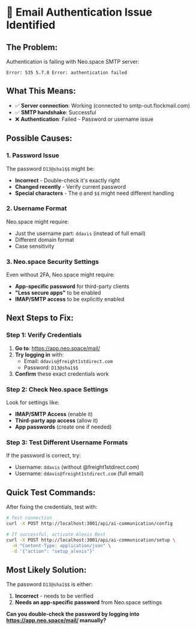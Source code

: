 # 🚨 Email Authentication Issue Identified

## **The Problem:**

Authentication is failing with Neo.space SMTP server:

```
Error: 535 5.7.8 Error: authentication failed
```

## **What This Means:**

- ✅ **Server connection**: Working (connected to smtp-out.flockmail.com)
- ✅ **SMTP handshake**: Successful
- ❌ **Authentication**: Failed - Password or username issue

## **Possible Causes:**

### **1. Password Issue**

The password `D13@sha1$$` might be:

- **Incorrect** - Double-check it's exactly right
- **Changed recently** - Verify current password
- **Special characters** - The `@` and `$$` might need different handling

### **2. Username Format**

Neo.space might require:

- Just the username part: `ddavis` (instead of full email)
- Different domain format
- Case sensitivity

### **3. Neo.space Security Settings**

Even without 2FA, Neo.space might require:

- **App-specific password** for third-party clients
- **"Less secure apps"** to be enabled
- **IMAP/SMTP access** to be explicitly enabled

## **Next Steps to Fix:**

### **Step 1: Verify Credentials**

1. **Go to**: https://app.neo.space/mail/
2. **Try logging in** with:
   - Email: `ddavis@freight1stdirect.com`
   - Password: `D13@sha1$$`
3. **Confirm** these exact credentials work

### **Step 2: Check Neo.space Settings**

Look for settings like:

- **IMAP/SMTP Access** (enable it)
- **Third-party app access** (allow it)
- **App passwords** (create one if needed)

### **Step 3: Test Different Username Formats**

If the password is correct, try:

- Username: `ddavis` (without @freight1stdirect.com)
- Username: `ddavis@freight1stdirect.com` (full email)

## **Quick Test Commands:**

After fixing the credentials, test with:

```bash
# Test connection
curl -X POST http://localhost:3001/api/ai-communication/config

# If successful, activate Alexis Best
curl -X POST http://localhost:3001/api/ai-communication/setup \
  -H "Content-Type: application/json" \
  -d '{"action": "setup_alexis"}'
```

## **Most Likely Solution:**

The password `D13@sha1$$` is either:

1. **Incorrect** - needs to be verified
2. **Needs an app-specific password** from Neo.space settings

**Can you double-check the password by logging into https://app.neo.space/mail/ manually?**







